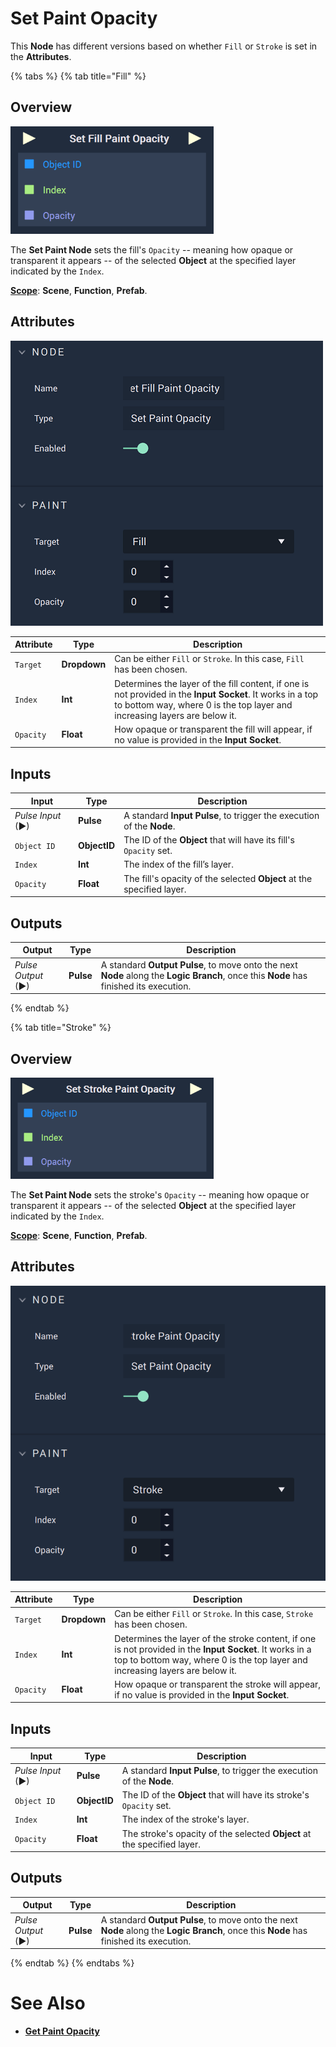 # Set Paint Opacity

This **Node** has different versions based on whether `Fill` or `Stroke` is set in the **Attributes**. 


{% tabs %}
{% tab title="Fill" %}

## Overview

![The Set Fill Paint Opacity Node.](../../../.gitbook/assets/setfillpaintopacity.png)

The **Set Paint Node** sets the fill's `Opacity` -- meaning how opaque or transparent it appears -- of the selected **Object** at the specified layer indicated by the `Index`.

[**Scope**](../../overview.md#scopes): **Scene**, **Function**, **Prefab**.

## Attributes

![The Set Fill Paint Opacity Node Attributes.](../../../.gitbook/assets/setfillpaintopacity%20-%20Copy.png)

|Attribute|Type|Description|
|---|---|---|
|`Target`|**Dropdown**|Can be either `Fill` or `Stroke`. In this case, `Fill` has been chosen.|
|`Index`|**Int**|Determines the layer of the fill content, if one is not provided in the **Input Socket**. It works in a top to bottom way, where 0 is the top layer and increasing layers are below it.|
|`Opacity`|**Float**|How opaque or transparent the fill will appear, if no value is provided in the **Input Socket**.|

## Inputs

|Input|Type|Description|
|---|---|---|
|*Pulse Input* (►)|**Pulse**|A standard **Input Pulse**, to trigger the execution of the **Node**.|
|`Object ID`|**ObjectID**|The ID of the **Object** that will have its fill's `Opacity` set.|
|`Index`|**Int**|The index of the fill’s layer.| 
|`Opacity`|**Float**|The fill's opacity of the selected **Object** at the specified layer.|


## Outputs

|Output|Type|Description|
|---|---|---|
|*Pulse Output* (►)|**Pulse**|A standard **Output Pulse**, to move onto the next **Node** along the **Logic Branch**, once this **Node** has finished its execution.|

{% endtab %}

{% tab title="Stroke" %}


## Overview

![The Set Stroke Paint Opacity Node.](../../../.gitbook/assets/setstrokepaintopacity.png)

The **Set Paint Node** sets the stroke's `Opacity` -- meaning how opaque or transparent it appears -- of the selected **Object** at the specified layer indicated by the `Index`.

[**Scope**](../../overview.md#scopes): **Scene**, **Function**, **Prefab**.

## Attributes

![The Set Stroke Paint Opacity Node Attributes.](../../../.gitbook/assets/setstrokepaintopacityatts.png)

|Attribute|Type|Description|
|---|---|---|
|`Target`|**Dropdown**|Can be either `Fill` or `Stroke`. In this case, `Stroke` has been chosen.|
|`Index`|**Int**|Determines the layer of the stroke content, if one is not provided in the **Input Socket**. It works in a top to bottom way, where 0 is the top layer and increasing layers are below it.|
|`Opacity`|**Float**|How opaque or transparent the stroke will appear, if no value is provided in the **Input Socket**.|

## Inputs

|Input|Type|Description|
|---|---|---|
|*Pulse Input* (►)|**Pulse**|A standard **Input Pulse**, to trigger the execution of the **Node**.|
|`Object ID`|**ObjectID**|The ID of the **Object** that will have its stroke's `Opacity` set.|
|`Index`|**Int**|The index of the stroke's layer.| 
|`Opacity`|**Float**|The stroke's opacity of the selected **Object** at the specified layer.|

## Outputs

|Output|Type|Description|
|---|---|---|
|*Pulse Output* (►)|**Pulse**|A standard **Output Pulse**, to move onto the next **Node** along the **Logic Branch**, once this **Node** has finished its execution.|


{% endtab %}
{% endtabs %}

# See Also

* [**Get Paint Opacity**](getpaintopacity.md)

